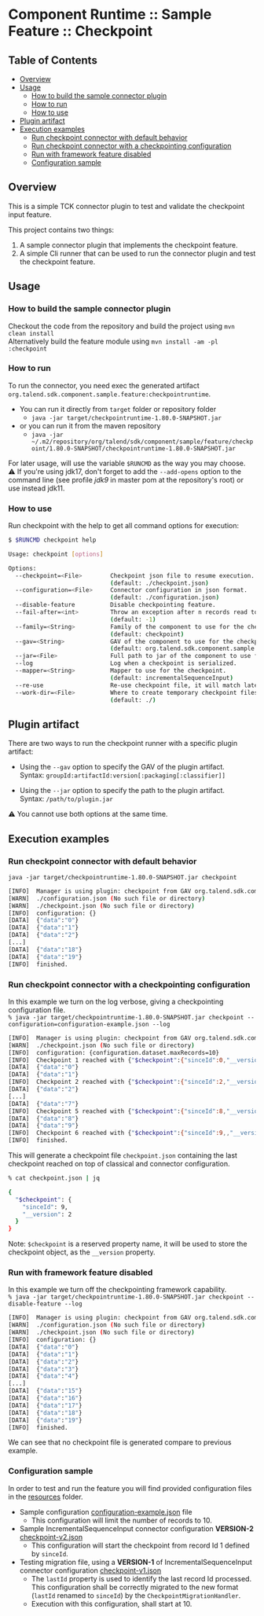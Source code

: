 # Component Runtime :: Sample Feature :: Checkpoint

## Table of Contents
- [Overview](#overview)
- [Usage](#usage)
  - [How to build the sample connector plugin](#how-to-build-the-sample-connector-plugin)
  - [How to run](#how-to-run)
  - [How to use](#how-to-use)
- [Plugin artifact](#plugin-artifact)
- [Execution examples](#execution-examples)
  - [Run checkpoint connector with default behavior](#run-checkpoint-connector-with-default-behavior)
  - [Run checkpoint connector with a checkpointing configuration](#run-checkpoint-connector-with-a-checkpointing-configuration)
  - [Run with framework feature disabled](#run-with-framework-feature-disabled)
  - [Configuration sample](#configuration-sample)

## Overview
This is a simple TCK connector plugin to test and validate the checkpoint input feature.

This project contains two things:
 1. A sample connector plugin that implements the checkpoint feature.
 2. A simple Cli runner that can be used to run the connector plugin and test the checkpoint feature.


## Usage
### How to build the sample connector plugin
Checkout the code from the repository and build the project using `mvn clean install`  
Alternatively build the feature module using `mvn install -am -pl :checkpoint`

### How to run
To run the connector, you need exec the generated artifact `org.talend.sdk.component.sample.feature:checkpointruntime`.  
* You can run it directly from `target` folder or repository folder
  * `java -jar target/checkpointruntime-1.80.0-SNAPSHOT.jar`
* or you can run it from the maven repository
  * `java -jar ~/.m2/repository/org/talend/sdk/component/sample/feature/checkpoint/1.80.0-SNAPSHOT/checkpointruntime-1.80.0-SNAPSHOT.jar`

For later usage, will use the variable `$RUNCMD` as the way you may choose.  
⚠️ If you're using jdk17, don't forget to add the `--add-opens` option to the command line
(see profile _jdk9_ in master pom at the repository's root) or use instead jdk11.

### How to use
Run checkpoint with the help to  get all command options for execution:

```bash
$ $RUNCMD checkpoint help

Usage: checkpoint [options]

Options:
  --checkpoint=<File>        Checkpoint json file to resume execution.
                             (default: ./checkpoint.json)
  --configuration=<File>     Connector configuration in json format.
                             (default: ./configuration.json)
  --disable-feature          Disable checkpointing feature.
  --fail-after=<int>         Throw an exception after n records read to simulate failure.
                             (default: -1)
  --family=<String>          Family of the component to use for the checkpoint.
                             (default: checkpoint)
  --gav=<String>             GAV of the component to use for the checkpoint.
                             (default: org.talend.sdk.component.sample.feature:checkpointruntime:jar:1.80.0-SNAPSHOT)
  --jar=<File>               Full path to jar of the component to use for the checkpoint.
  --log                      Log when a checkpoint is serialized.
  --mapper=<String>          Mapper to use for the checkpoint.
                             (default: incrementalSequenceInput)
  --re-use                   Re-use checkpoint file, it will match latest checkpoint available, otherwise will create numbered checkpoint.
  --work-dir=<File>          Where to create temporary checkpoint files.
                             (default: ./)
```

## Plugin artifact
There are two ways to run the checkpoint runner with a specific plugin artifact:
- Using the `--gav` option to specify the GAV of the plugin artifact.  
    Syntax:  `groupId:artifactId:version[:packaging[:classifier]]`  

- Using the `--jar` option to specify the path to the plugin artifact.  
    Syntax:  `/path/to/plugin.jar`

⚠️ You cannot use both options at the same time.

## Execution examples
### Run checkpoint connector with default behavior
`java -jar target/checkpointruntime-1.80.0-SNAPSHOT.jar checkpoint`

```bash 
[INFO]  Manager is using plugin: checkpoint from GAV org.talend.sdk.component.sample.feature:checkpointruntime:jar:1.80.0-SNAPSHOT.
[WARN]  ./configuration.json (No such file or directory)
[WARN]  ./checkpoint.json (No such file or directory)
[INFO]  configuration: {}
[DATA]  {"data":"0"}
[DATA]  {"data":"1"}
[DATA]  {"data":"2"}
[...]
[DATA]  {"data":"18"}
[DATA]  {"data":"19"}
[INFO]  finished.
```

### Run checkpoint connector with a checkpointing configuration
In this example we turn on the log verbose, giving a checkpointing configuration file.  
`% java -jar target/checkpointruntime-1.80.0-SNAPSHOT.jar checkpoint --configuration=configuration-example.json --log`

```bash
[INFO]  Manager is using plugin: checkpoint from GAV org.talend.sdk.component.sample.feature:checkpointruntime:jar:1.80.0-SNAPSHOT.
[WARN]  ./checkpoint.json (No such file or directory)
[INFO]  configuration: {configuration.dataset.maxRecords=10}
[INFO]  Checkpoint 1 reached with {"$checkpoint":{"sinceId":0,"__version":2}}.
[DATA]  {"data":"0"}
[DATA]  {"data":"1"}
[INFO]  Checkpoint 2 reached with {"$checkpoint":{"sinceId":2,"__version":2}}.
[DATA]  {"data":"2"}
[...]
[DATA]  {"data":"7"}
[INFO]  Checkpoint 5 reached with {"$checkpoint":{"sinceId":8,"__version":2}}.
[DATA]  {"data":"8"}
[DATA]  {"data":"9"}
[INFO]  Checkpoint 6 reached with {"$checkpoint":{"sinceId":9,,"__version":2}}.
[INFO]  finished.
```
This will generate a checkpoint file `checkpoint.json` containing the last checkpoint reached on top of classical
and connector configuration.

```bash
% cat checkpoint.json | jq

{
  "$checkpoint": {
    "sinceId": 9,
    "__version": 2
  }
}
```
Note: `$checkpoint` is a reserved property name, it will be used to store the checkpoint object, as the `__version` property.

### Run with framework feature disabled
In this example we turn off the checkpointing framework capability.  
`% java -jar target/checkpointruntime-1.80.0-SNAPSHOT.jar checkpoint --disable-feature --log`

```bash
[INFO]  Manager is using plugin: checkpoint from GAV org.talend.sdk.component.sample.feature:checkpointruntime:jar:1.80.0-SNAPSHOT.
[WARN]  ./configuration.json (No such file or directory)
[WARN]  ./checkpoint.json (No such file or directory)
[INFO]  configuration: {}
[DATA]  {"data":"0"}
[DATA]  {"data":"1"}
[DATA]  {"data":"2"}
[DATA]  {"data":"3"}
[DATA]  {"data":"4"}
[...]
[DATA]  {"data":"15"}
[DATA]  {"data":"16"}
[DATA]  {"data":"17"}
[DATA]  {"data":"18"}
[DATA]  {"data":"19"}
[INFO]  finished.
```
We can see that no checkpoint file is generated compare to previous example.

### Configuration sample
In order to test and run the feature you will find provided configuration files in the [resources](src/main/resources) folder.

 * Sample configuration [configuration-example.json](src/main/resources/configuration-example-last-15.json) file
   * This configuration will limit the number of records to 10.
 * Sample IncrementalSequenceInput connector configuration **VERSION-2** [checkpoint-v2.json](src/main/resources/checkpoint-v2.json)
   * This configuration will start the checkpoint from record Id 1 defined by `sinceId`.
 * Testing migration file, using a **VERSION-1** of IncrementalSequenceInput connector configuration [checkpoint-v1.json](src/main/resources/checkpoint-conf-v1-last10.json)
   * The `lastId` property is used to identify the last record Id processed. 
     This configuration shall be correctly migrated to the new format (`lastId` renamed to `sinceId`)
     by the `CheckpointMigrationHandler`.
   * Execution with this configuration, shall start at 10.

